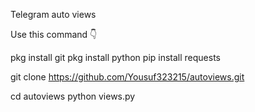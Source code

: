 Telegram auto views 


Use this command 👇



pkg install git
pkg install python
 pip install requests

git clone https://github.com/Yousuf323215/autoviews.git

cd  autoviews
python views.py
